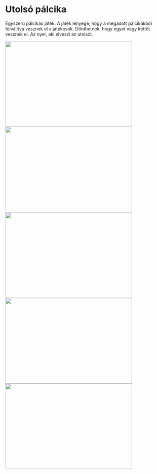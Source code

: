 # Utolsó pálcika

Egyszerű pálcikás játék. A játék lényege, hogy a megadott pálcikákból
felválltva vesznek el a játékosok. Dönthetnek, hogy egyet vagy kettőt vesznek el.
Az nyer, aki elveszi az utolsót.
<br>

<img src="https://cdn.discordapp.com/attachments/794612165947949072/951213137154175007/1.png" width="400" height="270">
<img src="https://cdn.discordapp.com/attachments/794612165947949072/951213137397440572/2.png" width="400" height="270">
<img src="https://cdn.discordapp.com/attachments/794612165947949072/951213137628110848/3.png" width="400" height="270">
<img src="https://cdn.discordapp.com/attachments/794612165947949072/951213137837821992/4.png" width="400" height="270">
<img src="https://cdn.discordapp.com/attachments/794612165947949072/951213136889921606/5.png" width="400" height="270">
